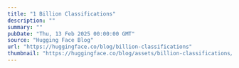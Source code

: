 ```yaml
---
title: "1 Billion Classifications"
description: ""
summary: ""
pubDate: "Thu, 13 Feb 2025 00:00:00 GMT"
source: "Hugging Face Blog"
url: "https://huggingface.co/blog/billion-classifications"
thumbnail: "https://huggingface.co/blog/assets/billion-classifications/billion-classifications-thumbnail.png"
---
```


